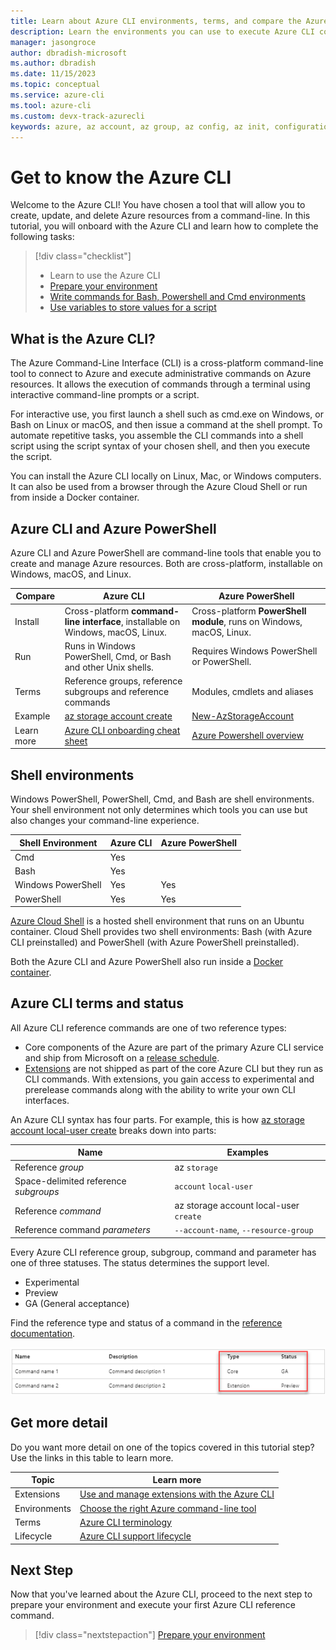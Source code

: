```yaml
---
title: Learn about Azure CLI environments, terms, and compare the Azure CLI to Azure PowerShell | Microsoft Docs
description: Learn the environments you can use to execute Azure CLI commands, Azure CLI terms, how the Azure CLI compares to Azure PowerShell.
manager: jasongroce
author: dbradish-microsoft
ms.author: dbradish
ms.date: 11/15/2023
ms.topic: conceptual
ms.service: azure-cli
ms.tool: azure-cli
ms.custom: devx-track-azurecli
keywords: azure, az account, az group, az config, az init, configuration
---
```

# Get to know the Azure CLI

Welcome to the Azure CLI! You have chosen a tool that will allow you to create, update, and delete Azure resources from a command-line. In this tutorial, you will onboard with the Azure CLI and learn how to complete the following tasks:

> [!div class="checklist"]
>
> * Learn to use the Azure CLI
> * [Prepare your environment](./get-started-tutorial-1-prepare-environment.md)
> * [Write commands for Bash, Powershell and Cmd environments](./get-started-tutorial-2-work-environments.md)
> * [Use variables to store values for a script](./get-started-tutorial-3-use-variables.md)

## What is the Azure CLI?

The Azure Command-Line Interface (CLI) is a cross-platform command-line tool to connect to Azure and execute administrative commands on Azure resources. It allows the execution of commands through a terminal using interactive command-line prompts or a script.

For interactive use, you first launch a shell such as cmd.exe on Windows, or Bash on Linux or macOS, and then issue a command at the shell prompt. To automate repetitive tasks, you assemble the CLI commands into a shell script using the script syntax of your chosen shell, and then you execute the script.

You can install the Azure CLI locally on Linux, Mac, or Windows computers. It can also be used from a browser through the Azure Cloud Shell or run from inside a Docker container.

## Azure CLI and Azure PowerShell

Azure CLI and Azure PowerShell are command-line tools that enable you to create and manage Azure resources. Both are cross-platform, installable on Windows, macOS, and Linux.

| Compare | Azure CLI | Azure PowerShell |
|-|-|-|
|Install|Cross-platform **command-line interface**, installable on Windows, macOS, Linux. | Cross-platform **PowerShell module**, runs on Windows, macOS, Linux.
|Run|Runs in Windows PowerShell, Cmd, or Bash and other Unix shells.| Requires Windows PowerShell or PowerShell.
|Terms| Reference groups, reference subgroups and reference commands | Modules, cmdlets and aliases
|Example | [az storage account create](/cli/azure/storage/account#az-storage-account-create) | [New-AzStorageAccount](/powershell/module/az.storage/new-azstorageaccount) |
|Learn more | [Azure CLI onboarding cheat sheet](./cheat-sheet-onboarding.md) | [Azure Powershell overview](/powershell/azure/what-is-azure-powershell)

## Shell environments

Windows PowerShell, PowerShell, Cmd, and Bash are shell environments. Your shell environment not only determines which tools you can use but also changes your command-line experience.

| Shell Environment | Azure CLI | Azure PowerShell
|-|-|-|
|Cmd | Yes | |
|Bash| Yes | |
|Windows PowerShell | Yes |Yes
|PowerShell | Yes | Yes

[Azure Cloud Shell](/azure/cloud-shell/get-started) is a hosted shell environment that runs on an Ubuntu container. Cloud Shell provides two shell environments: Bash (with Azure CLI preinstalled) and PowerShell (with Azure PowerShell preinstalled).

Both the Azure CLI and Azure PowerShell also run inside a [Docker container](./run-azure-cli-docker.md).

## Azure CLI terms and status

All Azure CLI reference commands are one of two reference types:

* Core components of the Azure are part of the primary Azure CLI service and ship from Microsoft on a [release schedule](./release-notes-azure-cli.md). 
* [Extensions](./azure-cli-extensions-overview.md) are not shipped as part of the core Azure CLI but they run as CLI commands. With extensions, you gain access to experimental and prerelease commands along with the ability to write your own CLI interfaces.

An Azure CLI syntax has four parts. For example, this is how [az storage account local-user create](/cli/azure/storage/account/local-user#az-storage-account-local-user-create) breaks down into parts:

| Name | Examples |
|-|-|
| Reference _group_ | az `storage`
| Space-delimited reference _subgroups_ | `account` `local-user`
| Reference _command_ | az storage account local-user `create`
| Reference command _parameters_ | `--account-name`, `--resource-group`

Every Azure CLI reference group, subgroup, command and parameter has one of three statuses. The status determines the support level.

* Experimental
* Preview
* GA (General acceptance)

Find the reference type and status of a command in the [reference documentation](/cli/azure/reference-index).

![status table](./media/status-table.png)

## Get more detail

Do you want more detail on one of the topics covered in this tutorial step? Use the links in this table to learn more.

|Topic| Learn more|
|-|-|
| Extensions | [Use and manage extensions with the Azure CLI](./azure-cli-extensions-overview.md)
| Environments | [Choose the right Azure command-line tool](./choose-the-right-azure-command-line-tool.md)
| Terms | [Azure CLI terminology](reference-types-and-status.md) |
| Lifecycle | [Azure CLI support lifecycle]()

## Next Step

Now that you've learned about the Azure CLI, proceed to the next step to prepare your environment and execute your first Azure CLI reference command.

> [!div class="nextstepaction"]
> [Prepare your environment](./get-started-tutorial-1-prepare-environment.md)
